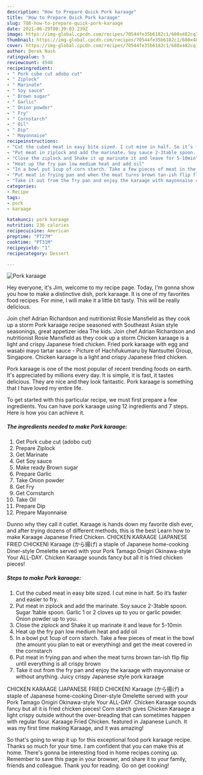```yaml
---
description: "How to Prepare Quick Pork karaage"
title: "How to Prepare Quick Pork karaage"
slug: 786-how-to-prepare-quick-pork-karaage
date: 2021-06-29T00:39:03.239Z
image: https://img-global.cpcdn.com/recipes/70544fe35b6182c1/680x482cq70/pork-karaage-recipe-main-photo.jpg
thumbnail: https://img-global.cpcdn.com/recipes/70544fe35b6182c1/680x482cq70/pork-karaage-recipe-main-photo.jpg
cover: https://img-global.cpcdn.com/recipes/70544fe35b6182c1/680x482cq70/pork-karaage-recipe-main-photo.jpg
author: Derek Nash
ratingvalue: 5
reviewcount: 4948
recipeingredient:
- " Pork cube cut adobo cut"
- " Ziplock"
- " Marinate"
- " Soy sauce"
- " Brown sugar"
- " Garlic"
- " Onion powder"
- " Fry"
- " Cornstarch"
- " Oil"
- " Dip"
- " Mayonnaise"
recipeinstructions:
- "Cut the cubed meat in easy bite sized. I cut mine in half. So it’s faster and easier to fry."
- "Put meat in ziplock and add the marinate. Soy sauce 2-3table spoon. Sugar 1table spoon. Garlic 1 or 2 cloves up to you or garlic powder. Onion powder up to you."
- "Close the ziplock and Shake it up marinate it and leave for 5-10min"
- "Heat up the fry pan low medium heat and add oil"
- "In a bowl put 1cup of corn starch. Take a few pieces of meat in the bowl (the amount you plan to eat or everything) and get the meat covered in the cornstarch"
- "Put meat in frying pan and when the meat turns brown tan-ish flip flip until everything is all crispy brown"
- "Take it out from the fry pan and enjoy the karaage with mayonnaise or without anything. Juicy crispy Japanese style pork karaage"
categories:
- Recipe
tags:
- pork
- karaage

katakunci: pork karaage 
nutrition: 236 calories
recipecuisine: American
preptime: "PT27M"
cooktime: "PT31M"
recipeyield: "1"
recipecategory: Dessert

---
```



![Pork karaage](https://img-global.cpcdn.com/recipes/70544fe35b6182c1/680x482cq70/pork-karaage-recipe-main-photo.jpg)

Hey everyone, it's Jim, welcome to my recipe page. Today, I'm gonna show you how to make a distinctive dish, pork karaage. It is one of my favorites food recipes. For mine, I will make it a little bit tasty. This will be really delicious.

Join chef Adrian Richardson and nutritionist Rosie Mansfield as they cook up a storm Pork karaage recipe seasoned with Southeast Asian style seasonings, great appetizer idea The kids. Join chef Adrian Richardson and nutritionist Rosie Mansfield as they cook up a storm Chicken karaage is a light and crispy Japanese fried chicken. Fried pork karaage with egg and wasabi mayo tartar sauce - Picture of Hachifukumaru by Nantsuttei Group, Singapore. Chicken karaage is a light and crispy Japanese fried chicken.

Pork karaage is one of the most popular of recent trending foods on earth. It's appreciated by millions every day. It is simple, it is fast, it tastes delicious. They are nice and they look fantastic. Pork karaage is something that I have loved my entire life.


To get started with this particular recipe, we must first prepare a few ingredients. You can have pork karaage using 12 ingredients and 7 steps. Here is how you can achieve it.

<!--inarticleads1-->

##### The ingredients needed to make Pork karaage:

1. Get  Pork cube cut (adobo cut)
1. Prepare  Ziplock
1. Get  Marinate
1. Get  Soy sauce
1. Make ready  Brown sugar
1. Prepare  Garlic
1. Take  Onion powder
1. Get  Fry
1. Get  Cornstarch
1. Take  Oil
1. Prepare  Dip
1. Prepare  Mayonnaise


Dunno why they call it cutlet. Karaage is hands down my favorite dish ever, and after trying dozens of different methods, this is the best Learn how to make Karaage Japanese Fried Chicken. CHICKEN KARAAGE (JAPANESE FRIED CHICKEN) Karaage (から揚げ) a staple of Japanese home-cooking Diner-style Omelette served with your Pork Tamago Onigiri Okinawa-style Your ALL-DAY. Chicken Karaage sounds fancy but all it is fried chicken pieces! 

<!--inarticleads2-->

##### Steps to make Pork karaage:

1. Cut the cubed meat in easy bite sized. I cut mine in half. So it’s faster and easier to fry.
1. Put meat in ziplock and add the marinate. Soy sauce 2-3table spoon. Sugar 1table spoon. Garlic 1 or 2 cloves up to you or garlic powder. Onion powder up to you.
1. Close the ziplock and Shake it up marinate it and leave for 5-10min
1. Heat up the fry pan low medium heat and add oil
1. In a bowl put 1cup of corn starch. Take a few pieces of meat in the bowl (the amount you plan to eat or everything) and get the meat covered in the cornstarch
1. Put meat in frying pan and when the meat turns brown tan-ish flip flip until everything is all crispy brown
1. Take it out from the fry pan and enjoy the karaage with mayonnaise or without anything. Juicy crispy Japanese style pork karaage


CHICKEN KARAAGE (JAPANESE FRIED CHICKEN) Karaage (から揚げ) a staple of Japanese home-cooking Diner-style Omelette served with your Pork Tamago Onigiri Okinawa-style Your ALL-DAY. Chicken Karaage sounds fancy but all it is fried chicken pieces! Corn starch gives Chicken Karaage a light crispy outside without the over-breading that can sometimes happen with regular flour. Karaage Fried Chicken. featured in Japanese Lunch. It was my first time making Karaage, and it was amazing! 

So that's going to wrap it up for this exceptional food pork karaage recipe. Thanks so much for your time. I am confident that you can make this at home. There's gonna be interesting food in home recipes coming up. Remember to save this page in your browser, and share it to your family, friends and colleague. Thank you for reading. Go on get cooking!
